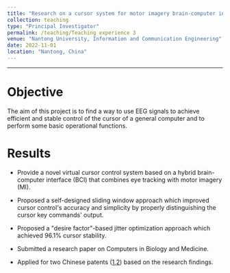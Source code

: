 ```yaml
---
title: "Research on a cursor system for motor imagery brain-computer interfaces"
collection: teaching
type: "Principal Investigator"
permalink: /teaching/Teaching experience 3
venue: "Nantong University, Information and Communication Engineering"
date: 2022-11-01
location: "Nantong, China"
---
```


---

Objective
======

The aim of this project is to find a way to use EEG signals to achieve efficient and stable control of the cursor of a general computer and to perform some basic operational functions.

Results
======

- Provide a novel virtual cursor control system based on a hybrid brain-computer interface (BCI) that combines eye tracking with motor imagery (MI).

- Proposed a self-designed sliding window approach which improved cursor control's accuracy and simplicity by properly distinguishing the cursor key commands' output.

- Proposed a "desire factor"-based jitter optimization approach which achieved 96.1% cursor stability.

- Submitted a research paper on Computers in Biology and Medicine.

- Applied for two Chinese patents ([1](https://miso-soup98.github.io/Jiakai-Z.github.io/images/light.jpg),[2](https://miso-soup98.github.io/Jiakai-Z.github.io/images/eye-smart.jpg)) based on the research findings.

